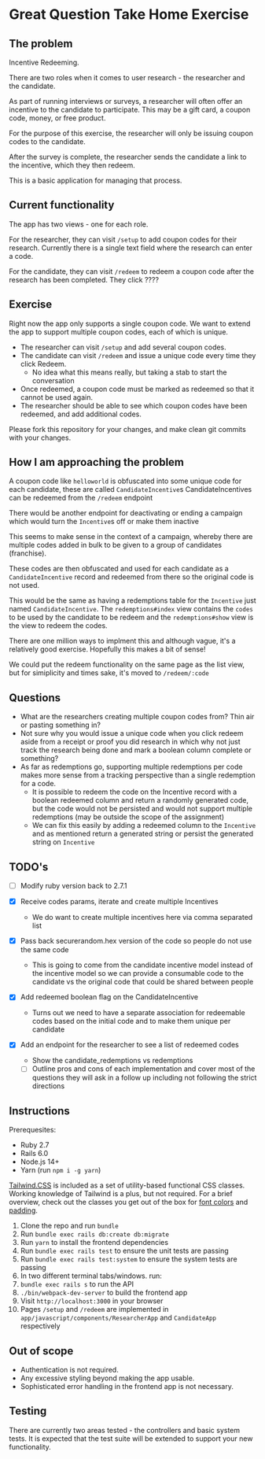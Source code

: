 # Great Question Take Home Exercise

## The problem

Incentive Redeeming.

There are two roles when it comes to user research - the researcher and the candidate. 

As part of running interviews or surveys, a researcher will often offer an incentive to the candidate to participate.  This may be a gift card, a coupon code, money, or free product. 

For the purpose of this exercise, the researcher will only be issuing coupon codes to the candidate.

After the survey is complete, the researcher sends the candidate a link to the incentive, which they then redeem.

This is a basic application for managing that process.

## Current functionality

The app has two views - one for each role. 

For the researcher, they can visit `/setup` to add coupon codes for their research. Currently there is a single text field where the research can enter a code.

For the candidate, they can visit `/redeem` to redeem a coupon code after the research has been completed. They click ????


## Exercise

Right now the app only supports a single coupon code. We want to extend the app to support multiple coupon codes, each of which is unique.

- The researcher can visit `/setup` and add several coupon codes.
- The candidate can visit `/redeem` and issue a unique code every time they click Redeem. 
  - No idea what this means really, but taking a stab to start the conversation
- Once redeemed, a coupon code must be marked as redeemed so that it cannot be used again. 
- The researcher should be able to see which coupon codes have been redeemed, and add additional codes. 

Please fork this repository for your changes, and make clean git commits with your changes.

## How I am approaching the problem

A coupon code like `helloworld` is obfuscated into some unique code for each candidate, these are called `CandidateIncentive`s
CandidateIncentives can be redeemed from the `/redeem` endpoint

There would be another endpoint for deactivating or ending a campaign which would turn the `Incentive`s off or make them inactive

This seems to make sense in the context of a campaign, whereby there are multiple codes added in bulk to be given to a group of candidates (franchise).

These codes are then obfuscated and used for each candidate as a `CandidateIncentive` record and redeemed from there so the original code is not used.

This would be the same as having a redemptions table for the `Incentive` just named `CandidateIncentive`. The `redemptions#index` view contains the `codes` to be used by the candidate to be redeem and the `redemptions#show` view is the view to redeem the codes.

There are one million ways to implment this and although vague, it's a relatively good exercise. Hopefully this makes a bit of sense!

We could put the redeem functionality on the same page as the list view, but for simiplicity and times sake, it's moved to `/redeem/:code`

## Questions

- What are the researchers creating multiple coupon codes from? Thin air or pasting something in?
- Not sure why you would issue a unique code when you click redeem aside from a receipt or proof you did research in which why not just track the research being done and mark a boolean column complete or something?
- As far as redemptions go, supporting multiple redemptions per code makes more sense from a tracking perspective than a single redemption for a code.
  - It is possible to redeem the code on the Incentive record with a boolean redeemed column and return a randomly generated code, but the code would not be persisted and would not support multiple redemptions (may be outside the scope of the assignment)
  - We can fix this easily by adding a redeemed column to the `Incentive` and as mentioned return a generated string or persist the generated string on `Incentive`

## TODO's

- [ ] Modify ruby version back to 2.7.1


- [x] Receive codes params, iterate and create multiple Incentives
  - We do want to create multiple incentives here via comma separated list
- [x] Pass back securerandom.hex version of the code so people do not use the same code
  - This is going to come from the candidate incentive model instead of the incentive model so we can provide a consumable code to the candidate vs the original code that could be shared between people
- [x] Add redeemed boolean flag on the CandidateIncentive
  - Turns out we need to have a separate association for redeemable codes based on the initial code and to make them unique per candidate
- [x] Add an endpoint for the researcher to see a list of redeemed codes
  - Show the candidate_redemptions vs redemptions

  - [ ] Outline pros and cons of each implementation and cover most of the questions they will ask in a follow up including not following the strict directions

## Instructions

Prerequesites:
 - Ruby 2.7
 - Rails 6.0
 - Node.js 14+
 - Yarn (run `npm i -g yarn`)

[Tailwind.CSS](https://tailwindcss.com/docs) is included as a set of utility-based functional CSS classes. Working knowledge of Tailwind is a plus, but not required. For a brief overview, check out the classes you get out of the box for [font colors](https://tailwindcss.com/docs/text-color) and [padding](https://tailwindcss.com/docs/padding).

1. Clone the repo and run `bundle`
2. Run `bundle exec rails db:create db:migrate`
3. Run `yarn` to install the frontend dependencies
4. Run `bundle exec rails test` to ensure the unit tests are passing
5.  Run `bundle exec rails test:system` to ensure the system tests are passing
6. In two different terminal tabs/windows. run:
  1. `bundle exec rails s` to run the API
  2. `./bin/webpack-dev-server` to build the frontend app
7. Visit `http://localhost:3000` in your browser
8. Pages `/setup` and `/redeem` are implemented in `app/javascript/components/ResearcherApp` and `CandidateApp` respectively


## Out of scope

- Authentication is not required.
- Any excessive styling beyond making the app usable.
- Sophisticated error handling in the frontend app is not necessary.

## Testing

There are currently two areas tested - the controllers and basic system tests. It is expected that the test suite will be extended to support your new functionality. 
